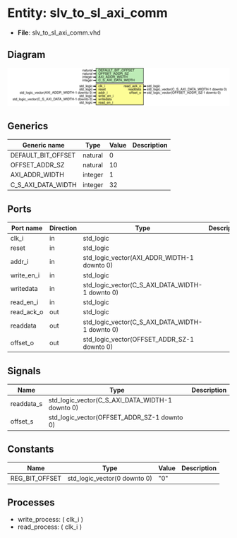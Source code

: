 # Entity: slv_to_sl_axi_comm

- **File**: slv_to_sl_axi_comm.vhd
## Diagram

![Diagram](slv_to_sl_axi_comm.svg "Diagram")
## Generics

| Generic name       | Type    | Value | Description |
| ------------------ | ------- | ----- | ----------- |
| DEFAULT_BIT_OFFSET | natural | 0     |             |
| OFFSET_ADDR_SZ     | natural | 10    |             |
| AXI_ADDR_WIDTH     | integer | 1     |             |
| C_S_AXI_DATA_WIDTH | integer | 32    |             |
## Ports

| Port name  | Direction | Type                                            | Description |
| ---------- | --------- | ----------------------------------------------- | ----------- |
| clk_i      | in        | std_logic                                       |             |
| reset      | in        | std_logic                                       |             |
| addr_i     | in        | std_logic_vector(AXI_ADDR_WIDTH-1 downto 0)     |             |
| write_en_i | in        | std_logic                                       |             |
| writedata  | in        | std_logic_vector(C_S_AXI_DATA_WIDTH-1 downto 0) |             |
| read_en_i  | in        | std_logic                                       |             |
| read_ack_o | out       | std_logic                                       |             |
| readdata   | out       | std_logic_vector(C_S_AXI_DATA_WIDTH-1 downto 0) |             |
| offset_o   | out       | std_logic_vector(OFFSET_ADDR_SZ-1 downto 0)     |             |
## Signals

| Name       | Type                                            | Description |
| ---------- | ----------------------------------------------- | ----------- |
| readdata_s | std_logic_vector(C_S_AXI_DATA_WIDTH-1 downto 0) |             |
| offset_s   | std_logic_vector(OFFSET_ADDR_SZ-1 downto 0)     |             |
## Constants

| Name           | Type                         | Value | Description |
| -------------- | ---------------------------- | ----- | ----------- |
| REG_BIT_OFFSET | std_logic_vector(0 downto 0) |  "0"  |             |
## Processes
- write_process: ( clk_i )
- read_process: ( clk_i )

